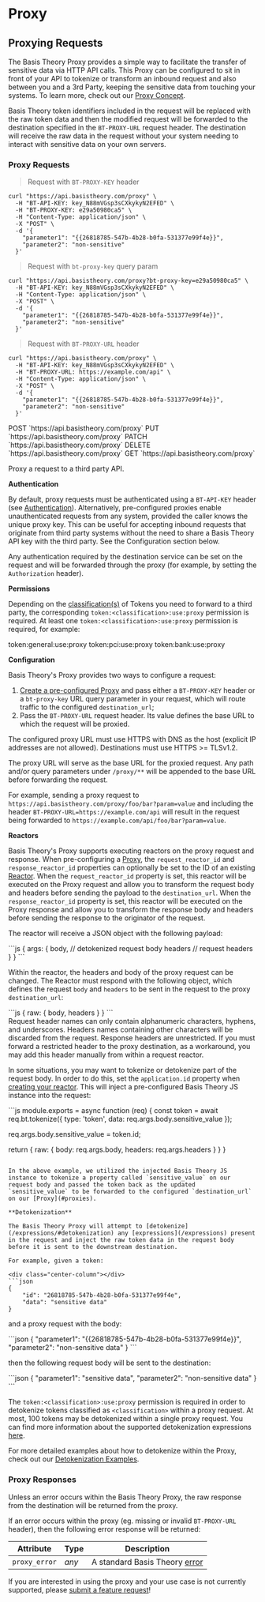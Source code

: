 # Proxy

## Proxying Requests

The Basis Theory Proxy provides a simple way to facilitate the transfer of sensitive data via HTTP API calls. This Proxy can be configured to sit in front of your API to tokenize or transform an inbound request and also between you and a 3rd Party, keeping the sensitive data from touching your systems. To learn more, check out our [Proxy Concept](https://developers.basistheory.com/concepts/what-is-the-proxy/).

Basis Theory token identifiers included in the request will be replaced with the raw token data and then the modified request will be forwarded to the destination specified in the `BT-PROXY-URL` request header. The destination will receive the raw data in the request without your system needing to interact with sensitive data on your own servers.

### Proxy Requests

> Request with `BT-PROXY-KEY` header

```shell
curl "https://api.basistheory.com/proxy" \
  -H "BT-API-KEY: key_N88mVGsp3sCXkykyN2EFED" \
  -H "BT-PROXY-KEY: e29a50980ca5" \
  -H "Content-Type: application/json" \
  -X "POST" \
  -d '{
    "parameter1": "{{26818785-547b-4b28-b0fa-531377e99f4e}}",
    "parameter2": "non-sensitive"
  }'
```

> Request with `bt-proxy-key` query param

```shell
curl "https://api.basistheory.com/proxy?bt-proxy-key=e29a50980ca5" \
  -H "BT-API-KEY: key_N88mVGsp3sCXkykyN2EFED" \
  -H "Content-Type: application/json" \
  -X "POST" \
  -d '{
    "parameter1": "{{26818785-547b-4b28-b0fa-531377e99f4e}}",
    "parameter2": "non-sensitive"
  }'
```

> Request with `BT-PROXY-URL` header

```shell
curl "https://api.basistheory.com/proxy" \
  -H "BT-API-KEY: key_N88mVGsp3sCXkykyN2EFED" \
  -H "BT-PROXY-URL: https://example.com/api" \
  -H "Content-Type: application/json" \
  -X "POST" \
  -d '{
    "parameter1": "{{26818785-547b-4b28-b0fa-531377e99f4e}}",
    "parameter2": "non-sensitive"
  }'
```


<span class="http-method post">
  <span class="method-wrapper">
    <span class="box-method">POST</span>
  </span>
  `https://api.basistheory.com/proxy`
</span>

<span class="http-method put">
  <span class="method-wrapper">
    <span class="box-method">PUT</span>
  </span>
  `https://api.basistheory.com/proxy`
</span>

<span class="http-method patch">
  <span class="method-wrapper">
    <span class="box-method">PATCH</span>
  </span>
  `https://api.basistheory.com/proxy`
</span>

<span class="http-method delete">
  <span class="method-wrapper">
    <span class="box-method">DELETE</span>
  </span>
  `https://api.basistheory.com/proxy`
</span>

<span class="http-method get">
  <span class="method-wrapper">
    <span class="box-method">GET</span>
  </span>
  `https://api.basistheory.com/proxy`
</span>

Proxy a request to a third party API.

**Authentication**

By default, proxy requests must be authenticated using a `BT-API-KEY` header (see [Authentication](#authentication)).
Alternatively, pre-configured proxies enable unauthenticated requests from any system, provided the caller knows the unique proxy key. This can be useful for accepting inbound requests that originate from third party systems without the need to share a Basis Theory API key with the third party. See the Configuration section below.

Any authentication required by the destination service can be set on the request and will be forwarded through the proxy
(for example, by setting the `Authorization` header).

**Permissions**

Depending on the [classification(s)](#tokens-token-classifications) of Tokens you need to forward to a third party, the corresponding `token:<classification>:use:proxy` permission is required.
At least one `token:<classification>:use:proxy` permission is required, for example:

<p class="scopes">
  <span class="scope">token:general:use:proxy</span>
  <span class="scope">token:pci:use:proxy</span>
  <span class="scope">token:bank:use:proxy</span>
</p>

**Configuration**

Basis Theory's Proxy provides two ways to configure a request:

1. [Create a pre-configured Proxy](#proxies-create-a-proxy) and pass either a `BT-PROXY-KEY` header or a `bt-proxy-key` URL query parameter in your request, which will route traffic to the configured `destination_url`;
2. Pass the `BT-PROXY-URL` request header. Its value defines the base URL to which the request will be proxied. 

The configured proxy URL must use HTTPS with DNS as the host (explicit IP addresses are not allowed). Destinations must use HTTPS >= TLSv1.2.

The proxy URL will serve as the base URL for the proxied request. Any path and/or query parameters under `/proxy/**` will be appended to the base URL before forwarding the request.

For example, sending a proxy request to `https://api.basistheory.com/proxy/foo/bar?param=value` and including the header `BT-PROXY-URL=https://example.com/api` will result in the request being forwarded to `https://example.com/api/foo/bar?param=value`.

**Reactors**

Basis Theory's Proxy supports executing reactors on the proxy request and response. When pre-configuring a [Proxy](#proxies-create-a-proxy), the `request_reactor_id` and `response_reactor_id` properties can optionally be set to the ID of an existing [Reactor](#reactors). When the `request_reactor_id` property is set, this reactor will be executed on the Proxy request and allow you to transform the request body and headers before sending the payload to the `destination_url`. When the `response_reactor_id` property is set, this reactor will be executed on the Proxy response and allow you to transform the response body and headers before sending the response to the originator of the request.

The reactor will receive a JSON object with the following payload:

<div class="center-column"></div>
```js
{
  args: {
    body, // detokenized request body
    headers // request headers
  }
}
```

Within the reactor, the headers and body of the proxy request can be changed.
The Reactor must respond with the following object, which defines the request `body` and `headers` to be sent in the request to the proxy `destination_url`:

<div class="center-column"></div>
```js
{
  raw: {
    body,
    headers
  }
}
```

<aside class="notice">
  <span>
    Request header names can only contain alphanumeric characters, hyphens, and underscores. 
    Headers names containing other characters will be discarded from the request.
    Response headers are unrestricted. If you must forward a restricted header to the proxy destination, 
    as a workaround, you may add this header manually from within a request reactor.
  </span>
</aside>

In some situations, you may want to tokenize or detokenize part of the request body. In order to do this, set the `application.id` property when [creating your reactor](#reactors-create-reactor). This will inject a pre-configured Basis Theory JS instance into the request:

<div class="center-column"></div>
```js
module.exports = async function (req) {
   const token = await req.bt.tokenize({
      type: 'token',
      data: req.args.body.sensitive_value
  });

  req.args.body.sensitive_value = token.id;

  return {
    raw: {
      body: req.args.body,
      headers: req.args.headers
    }
  }
}
```

In the above example, we utilized the injected Basis Theory JS instance to tokenize a property called `sensitive_value` on our request body and passed the token back as the updated `sensitive_value` to be forwarded to the configured `destination_url` on our [Proxy](#proxies).

**Detokenization**

The Basis Theory Proxy will attempt to [detokenize](/expressions/#detokenization) any [expressions](/expressions) present in the request and inject the raw token data in the request body before it is sent to the downstream destination.

For example, given a token:

<div class="center-column"></div>
```json
{
    "id": "26818785-547b-4b28-b0fa-531377e99f4e",
    "data": "sensitive data"
}
```  

and a proxy request with the body:

<div class="center-column"></div>
```json
{
    "parameter1": "{{26818785-547b-4b28-b0fa-531377e99f4e}}",
    "parameter2": "non-sensitive data"
}
```  

then the following request body will be sent to the destination:

<div class="center-column"></div>
```json
{
    "parameter1": "sensitive data",
    "parameter2": "non-sensitive data"
}
```

The `token:<classification>:use:proxy` permission is required in order to detokenize tokens classified as `<classification>` within a proxy request. 
At most, 100 tokens may be detokenized within a single proxy request. You can find more information about the supported detokenization expressions [here](/expressions/#detokenization).

<aside class="notice">
  <span>For more detailed examples about how to detokenize within the Proxy, check out our <a href="/expressions/#detokenization-examples">Detokenization Examples</a>.</span>
</aside>

### Proxy Responses

Unless an error occurs within the Basis Theory Proxy, the raw response from the destination will be returned from the proxy.

If an error occurs within the proxy (eg. missing or invalid `BT-PROXY-URL` header), then the following error response will be returned:

| Attribute     | Type  | Description                              |
|---------------|-------|------------------------------------------|
| `proxy_error` | *any* | A standard Basis Theory [error](#errors) |

<aside class="warning">
  <span>If you are interested in using the proxy and your use case is not currently supported, please <a href="mailto:support@basistheory.com?subject=Proxy Feature Request">submit a feature request</a>!</span>
</aside>
